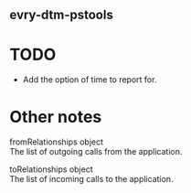 ﻿## evry-dtm-pstools

# TODO
- Add the option of time to report for.



# Other notes
fromRelationships	object	
The list of outgoing calls from the application.

toRelationships	object	
The list of incoming calls to the application.